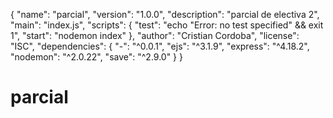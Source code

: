 {
  "name": "parcial",
  "version": "1.0.0",
  "description": "parcial de electiva 2",
  "main": "index.js",
  "scripts": {
    "test": "echo \"Error: no test specified\" && exit 1",
    "start": "nodemon index"
  },
  "author": "Cristian Cordoba",
  "license": "ISC",
  "dependencies": {
    "-": "^0.0.1",
    "ejs": "^3.1.9",
    "express": "^4.18.2",
    "nodemon": "^2.0.22",
    "save": "^2.9.0"
  }
}
# parcial
